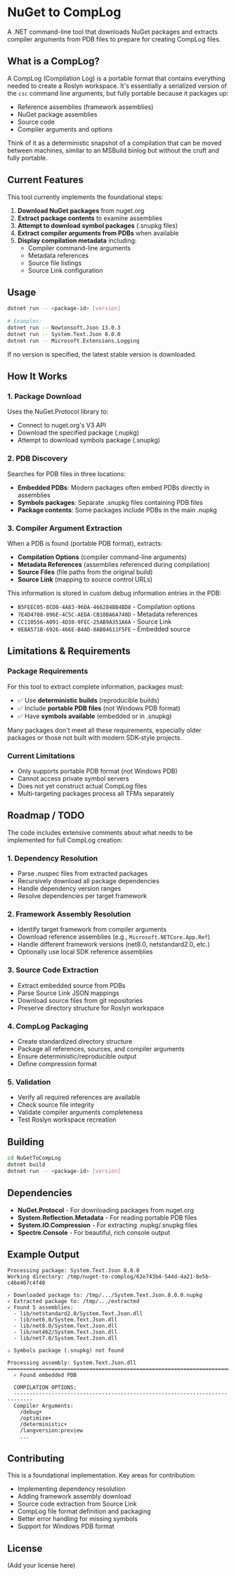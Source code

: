 # NuGet to CompLog

A .NET command-line tool that downloads NuGet packages and extracts compiler arguments from PDB files to prepare for creating CompLog files.

## What is a CompLog?

A CompLog (Compilation Log) is a portable format that contains everything needed to create a Roslyn workspace. It's essentially a serialized version of the `csc` command line arguments, but fully portable because it packages up:
- Reference assemblies (framework assemblies)
- NuGet package assemblies  
- Source code
- Compiler arguments and options

Think of it as a deterministic snapshot of a compilation that can be moved between machines, similar to an MSBuild binlog but without the cruft and fully portable.

## Current Features

This tool currently implements the foundational steps:

1. **Download NuGet packages** from nuget.org
2. **Extract package contents** to examine assemblies
3. **Attempt to download symbol packages** (.snupkg files)
4. **Extract compiler arguments from PDBs** when available
5. **Display compilation metadata** including:
   - Compiler command-line arguments
   - Metadata references
   - Source file listings
   - Source Link configuration

## Usage

```bash
dotnet run -- <package-id> [version]

# Examples:
dotnet run -- Newtonsoft.Json 13.0.3
dotnet run -- System.Text.Json 8.0.0
dotnet run -- Microsoft.Extensions.Logging
```

If no version is specified, the latest stable version is downloaded.

## How It Works

### 1. Package Download
Uses the NuGet.Protocol library to:
- Connect to nuget.org's V3 API
- Download the specified package (.nupkg)
- Attempt to download symbols package (.snupkg)

### 2. PDB Discovery
Searches for PDB files in three locations:
- **Embedded PDBs**: Modern packages often embed PDBs directly in assemblies
- **Symbols packages**: Separate .snupkg files containing PDB files
- **Package contents**: Some packages include PDBs in the main .nupkg

### 3. Compiler Argument Extraction
When a PDB is found (portable PDB format), extracts:
- **Compilation Options** (compiler command-line arguments)
- **Metadata References** (assemblies referenced during compilation)
- **Source Files** (file paths from the original build)
- **Source Link** (mapping to source control URLs)

This information is stored in custom debug information entries in the PDB:
- `B5FEEC05-8CD0-4A83-96DA-466284BB4BD8` - Compilation options
- `7E4D4708-096E-4C5C-AEDA-CB10BA6A740D` - Metadata references
- `CC110556-A091-4D38-9FEC-25AB9A351A6A` - Source Link
- `0E8A571B-6926-466E-B4AD-8AB04611F5FE` - Embedded source

## Limitations & Requirements

### Package Requirements
For this tool to extract complete information, packages must:
- ✅ Use **deterministic builds** (reproducible builds)
- ✅ Include **portable PDB files** (not Windows PDB format)
- ✅ Have **symbols available** (embedded or in .snupkg)

Many packages don't meet all these requirements, especially older packages or those not built with modern SDK-style projects.

### Current Limitations
- Only supports portable PDB format (not Windows PDB)
- Cannot access private symbol servers
- Does not yet construct actual CompLog files
- Multi-targeting packages process all TFMs separately

## Roadmap / TODO

The code includes extensive comments about what needs to be implemented for full CompLog creation:

### 1. Dependency Resolution
- Parse .nuspec files from extracted packages
- Recursively download all package dependencies
- Handle dependency version ranges
- Resolve dependencies per target framework

### 2. Framework Assembly Resolution  
- Identify target framework from compiler arguments
- Download reference assemblies (e.g., `Microsoft.NETCore.App.Ref`)
- Handle different framework versions (net8.0, netstandard2.0, etc.)
- Optionally use local SDK reference assemblies

### 3. Source Code Extraction
- Extract embedded source from PDBs
- Parse Source Link JSON mappings
- Download source files from git repositories
- Preserve directory structure for Roslyn workspace

### 4. CompLog Packaging
- Create standardized directory structure
- Package all references, sources, and compiler arguments
- Ensure deterministic/reproducible output
- Define compression format

### 5. Validation
- Verify all required references are available
- Check source file integrity
- Validate compiler arguments completeness
- Test Roslyn workspace recreation

## Building

```bash
cd NuGetToCompLog
dotnet build
dotnet run -- <package-id> [version]
```

## Dependencies

- **NuGet.Protocol** - For downloading packages from nuget.org
- **System.Reflection.Metadata** - For reading portable PDB files
- **System.IO.Compression** - For extracting .nupkg/.snupkg files
- **Spectre.Console** - For beautiful, rich console output

## Example Output

```
Processing package: System.Text.Json 8.0.0
Working directory: /tmp/nuget-to-complog/62e743b4-544d-4a21-8e5b-c46e467c4f48

✓ Downloaded package to: /tmp/.../System.Text.Json.8.0.0.nupkg
✓ Extracted package to: /tmp/.../extracted
✓ Found 5 assemblies:
  - lib/netstandard2.0/System.Text.Json.dll
  - lib/net6.0/System.Text.Json.dll
  - lib/net8.0/System.Text.Json.dll
  - lib/net462/System.Text.Json.dll
  - lib/net7.0/System.Text.Json.dll

⚠ Symbols package (.snupkg) not found

Processing assembly: System.Text.Json.dll
================================================================================
  ✓ Found embedded PDB
  
  COMPILATION OPTIONS:
  ----------------------------------------------------------------------------
  Compiler Arguments:
    /debug+
    /optimize+
    /deterministic+
    /langversion:preview
    ...
```

## Contributing

This is a foundational implementation. Key areas for contribution:
- Implementing dependency resolution
- Adding framework assembly download
- Source code extraction from Source Link
- CompLog file format definition and packaging
- Better error handling for missing symbols
- Support for Windows PDB format

## License

(Add your license here)
